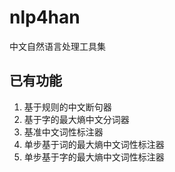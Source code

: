 # nlp4han
中文自然语言处理工具集
## 已有功能
1. 基于规则的中文断句器
2. 基于字的最大熵中文分词器
3. 基准中文词性标注器
4. 单步基于词的最大熵中文词性标注器
5. 单步基于字的最大熵中文词性标注器